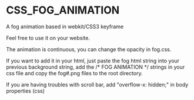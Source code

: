 # CSS_FOG_ANIMATION
A fog animation based in webkit/CSS3 keyframe

Feel free to use it on your website.

The animation is continuous, you can change the opacity in fog.css.

If you want to add it in your html, just paste the fog html string into your previous background string, add the /* FOG ANIMATION */ strings in your css file and copy the fog#.png files to the root directory.

If you are having troubles with scroll bar, add "overflow-x: hidden;" in body properties (css)
